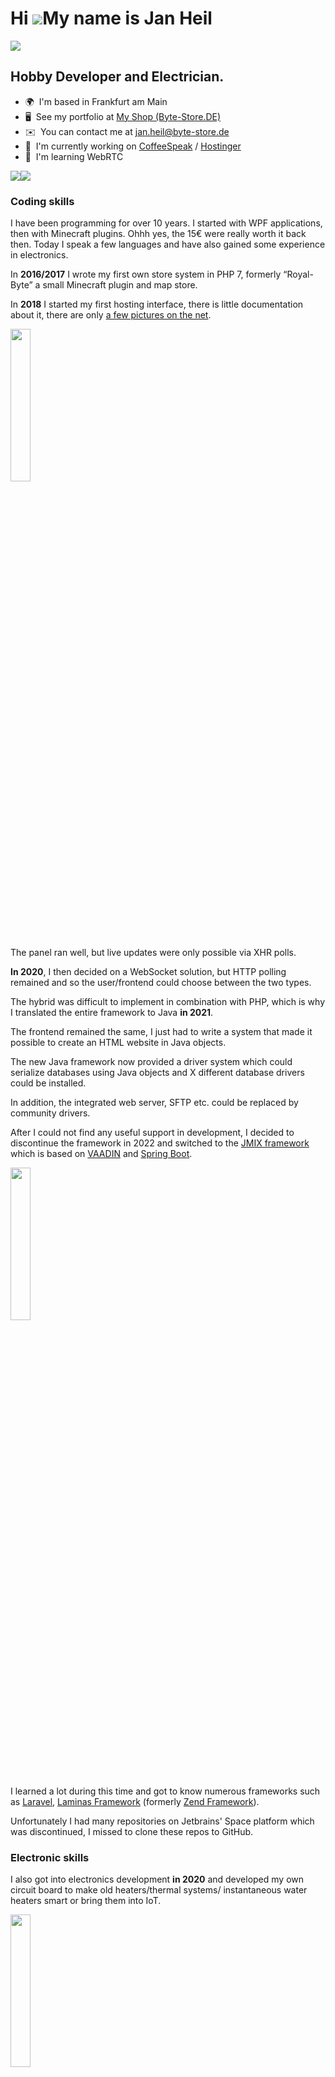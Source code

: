 Hi ![](https://user-images.githubusercontent.com/18350557/176309783-0785949b-9127-417c-8b55-ab5a4333674e.gif)My name is Jan Heil
================================================================================================================================
![](https://komarev.com/ghpvc/?username=Gamer08YT&style=for-the-badge)


Hobby Developer and Electrician.
-------------------------------------------

* 🌍  I'm based in Frankfurt am Main
* 🖥️  See my portfolio at [My Shop (Byte-Store.DE)](http://byte-store.de)
* ✉️  You can contact me at [jan.heil@byte-store.de](mailto:jan.heil@byte-store.de)
* 🚀  I'm currently working on [CoffeeSpeak](http://coffeespeak.byte-store.de/) / [Hostinger](https://byte-storede.github.io/Hostinger-Docs/hostinger.html)
* 🧠  I'm learning WebRTC

<a href="https://www.github.com/Gamer08YT" target="_blank" rel="noreferrer"><img
src="https://img.shields.io/github/followers/Gamer08YT?logo=github&style=for-the-badge&color=0891b2&labelColor=1c1917" /></a><a href="https://www.twitter.com/JaXnPriVate" target="_blank" rel="noreferrer"><img
src="https://img.shields.io/twitter/follow/JaXnPriVate?logo=twitter&style=for-the-badge&color=0891b2&labelColor=1c1917"
/></a>

### Coding skills

I have been programming for over 10 years. I started with WPF applications, then with Minecraft plugins. Ohhh yes, the 15€ were really worth it back then. Today I speak a few languages and have also gained some experience in electronics.

In <b>2016/2017</b> I wrote my first own store system in PHP 7, formerly “Royal-Byte” a small Minecraft plugin and map store.

In <b>2018</b> I started my first hosting interface, there is little documentation about it, there are only [a few pictures on the net](https://sponsor-universe.eu/gallery/image/524-triox/).

<img src="https://github.com/user-attachments/assets/e5b27e21-35fe-4a06-8b91-45b2413ee5cd" width="25%">

The panel ran well, but live updates were only possible via XHR polls.

<b>In 2020</b>, I then decided on a WebSocket solution, but HTTP polling remained and so the user/frontend could choose between the two types.

The hybrid was difficult to implement in combination with PHP, which is why I translated the entire framework to Java <b>in 2021</b>.

The frontend remained the same, I just had to write a system that made it possible to create an HTML website in Java objects.

The new Java framework now provided a driver system which could serialize databases using Java objects and X different database drivers could be installed.

In addition, the integrated web server, SFTP etc. could be replaced by community drivers. 

After I could not find any useful support in development, I decided to discontinue the framework in 2022 and switched to the [JMIX framework](https://www.jmix.io/) which is based on [VAADIN](https://vaadin.com/) and [Spring Boot](https://spring.io/). 

<img src="https://github.com/user-attachments/assets/a3ea8a9a-a7d1-46fc-85cd-d850acce1eb6" width="25%">

I learned a lot during this time and got to know numerous frameworks such as [Laravel](https://laravel.com/), [Laminas Framework](https://getlaminas.org/) (formerly [Zend Framework](https://framework.zend.com/)).

Unfortunately I had many repositories on Jetbrains' Space platform which was discontinued, I missed to clone these repos to GitHub.

### Electronic skills

I also got into electronics development <b>in 2020</b> and developed my own circuit board to make old heaters/thermal systems/ instantaneous water heaters smart or bring them into IoT.

<img src="https://github.com/user-attachments/assets/63e9d70e-a789-4944-aaf9-d04485f4129b" width="25%">

The software was based on [BSB-Lan](https://github.com/fredlcore/BSB-LAN), which was also one of the reasons why I got into Arduino/C++ development.

Final examination winter 2024/2025 in Electronics technician for systems and building technology.

<img src="https://github.com/user-attachments/assets/910d030c-5bf4-4a47-a214-fe1e0f62c290" width="25%">

In the end of 2024 i started a project to controll 6kW heating element, wich consumes energy from my offgrid solar/photovoltaik.

The control is infinitely variable in % or W.

<img src="https://github.com/user-attachments/assets/d30f1878-7fa5-46fe-9859-1318870ce4b1" width="50%">

I constructed the heater in Fusion 360 and programmed the managment software in java.

<img src="https://github.com/user-attachments/assets/b4004d8c-27b2-43fb-9cff-d3ccf0b5eef4" width="25%">

### Other skills

I learned to use Photoshop at an early age, when I had to design graphics for my online store, and I also gained experience in 3D animation in Cinema 4D.

Today I only use Autodesk Fusion360 to create, model and produce CAD drawings.

### Conclusion

Working on the PC is just a hobby for me, I prefer to do things with my hands.

That's why I started training as an electrician <b>in 2021</b>.

There is also work on the PC in electrical installations, so I have already gained experience with industrial control systems such as Logo or Eaton Easy SPS.

I have also been able to learn a lot about building automation systems such as KNX.

### Skills

## Primary skills

Sorted by learning date!
<p align="left">
<a href="https://www.oracle.com/java/" target="_blank" rel="noreferrer"><img src="https://raw.githubusercontent.com/danielcranney/readme-generator/main/public/icons/skills/java-colored.svg" width="36" height="36" alt="Java" /></a>
<a href="https://www.mysql.com/" target="_blank" rel="noreferrer"><img src="https://raw.githubusercontent.com/danielcranney/readme-generator/main/public/icons/skills/mysql-colored.svg" width="36" height="36" alt="MySQL" /></a>
<a href="https://www.php.net/" target="_blank" rel="noreferrer"><img src="https://raw.githubusercontent.com/danielcranney/readme-generator/main/public/icons/skills/php-colored.svg" width="36" height="36" alt="PHP" /></a>
<a href="https://www.linux.org" target="_blank" rel="noreferrer"><img src="https://raw.githubusercontent.com/danielcranney/readme-generator/main/public/icons/skills/linux-colored.svg" width="36" height="36" alt="Linux" /></a>
<a href="https://getbootstrap.com/" target="_blank" rel="noreferrer"><img src="https://raw.githubusercontent.com/danielcranney/readme-generator/main/public/icons/skills/bootstrap-colored.svg" width="36" height="36" alt="Bootstrap" /></a>
<a href="https://developer.mozilla.org/en-US/docs/Glossary/HTML5" target="_blank" rel="noreferrer"><img src="https://raw.githubusercontent.com/danielcranney/readme-generator/main/public/icons/skills/html5-colored.svg" width="36" height="36" alt="HTML5" /></a>
<a href="https://www.w3.org/TR/CSS/#css" target="_blank" rel="noreferrer"><img src="https://raw.githubusercontent.com/danielcranney/readme-generator/main/public/icons/skills/css3-colored.svg" width="36" height="36" alt="CSS3" /></a>
<a href="https://developer.mozilla.org/en-US/docs/Web/JavaScript" target="_blank" rel="noreferrer"><img src="https://raw.githubusercontent.com/danielcranney/readme-generator/main/public/icons/skills/javascript-colored.svg" width="36" height="36" alt="JavaScript" /></a>
<a href="https://jquery.com/" target="_blank" rel="noreferrer"><img src="https://raw.githubusercontent.com/danielcranney/readme-generator/main/public/icons/skills/jquery-colored.svg" width="36" height="36" alt="JQuery" /></a>
<a href="https://www.typescriptlang.org/" target="_blank" rel="noreferrer"><img src="https://raw.githubusercontent.com/danielcranney/readme-generator/main/public/icons/skills/typescript-colored.svg" width="36" height="36" alt="TypeScript" /></a>
<a href="https://webpack.js.org/" target="_blank" rel="noreferrer"><img src="https://raw.githubusercontent.com/danielcranney/readme-generator/main/public/icons/skills/webpack-colored.svg" width="36" height="36" alt="Webpack" /></a>
 <a href="https://sass-lang.com/" target="_blank" rel="noreferrer"><img src="https://raw.githubusercontent.com/danielcranney/readme-generator/main/public/icons/skills/sass-colored.svg" width="36" height="36" alt="Sass" /></a>
 <a href="https://reactjs.org/" target="_blank" rel="noreferrer"><img src="https://raw.githubusercontent.com/danielcranney/readme-generator/main/public/icons/skills/react-colored.svg" width="36" height="36" alt="React" /></a>

</p>

## Secondary skills
<p align="left">

<a href="https://www.adobe.com/uk/products/photoshop.html" target="_blank" rel="noreferrer"><img src="https://raw.githubusercontent.com/danielcranney/readme-generator/main/public/icons/skills/photoshop-colored.svg" width="36" height="36" alt="Photoshop" /></a>
<a href="https://store.arduino.cc/?gclid=Cj0KCQjw2eilBhCCARIsAG0Pf8uueBifykWcsSS4LPESeGQfxGVKJYnzV7bz471XfknQJy_1VINVWM8aAkLtEALw_wcB" target="_blank" rel="noreferrer"><img src="https://raw.githubusercontent.com/danielcranney/readme-generator/main/public/icons/skills/arduino-colored.svg" width="36" height="36" alt="Arduino" /></a>
<a href="https://docs.microsoft.com/en-us/cpp/?view=msvc-170" target="_blank" rel="noreferrer"><img src="https://raw.githubusercontent.com/danielcranney/readme-generator/main/public/icons/skills/cplusplus-colored.svg" width="36" height="36" alt="C++" /></a>
<a href="https://nodejs.org/en/" target="_blank" rel="noreferrer"><img src="https://raw.githubusercontent.com/danielcranney/readme-generator/main/public/icons/skills/nodejs-colored.svg" width="36" height="36" alt="NodeJS" /></a>
<a href="https://www.figma.com/" target="_blank" rel="noreferrer"><img src="https://raw.githubusercontent.com/danielcranney/readme-generator/main/public/icons/skills/figma-colored.svg" width="36" height="36" alt="Figma" /></a>
<a href="https://www.raspberrypi.org/" target="_blank" rel="noreferrer"><img src="https://raw.githubusercontent.com/danielcranney/readme-generator/main/public/icons/skills/raspberrypi-colored.svg" width="36" height="36" alt="Raspberry Pi" /></a>
<a href="https://www.docker.com/" target="_blank" rel="noreferrer"><img src="https://raw.githubusercontent.com/danielcranney/readme-generator/main/public/icons/skills/docker-colored.svg" width="36" height="36" alt="Docker" /></a>
<a href="https://www.mongodb.com/" target="_blank" rel="noreferrer"><img src="https://raw.githubusercontent.com/danielcranney/readme-generator/main/public/icons/skills/mongodb-colored.svg" width="36" height="36" alt="MongoDB" /></a>

</p>


### Socials

<p align="left"> <a href="https://discord.com/users/jaxnprivate#3503" target="_blank" rel="noreferrer"><img src="https://raw.githubusercontent.com/danielcranney/readme-generator/main/public/icons/socials/discord.svg" width="32" height="32" /></a> <a href="https://www.github.com/Gamer08YT" target="_blank" rel="noreferrer"><img src="https://raw.githubusercontent.com/danielcranney/readme-generator/main/public/icons/socials/github.svg" width="32" height="32" /></a> <a href="https://www.twitter.com/JaXnPriVate" target="_blank" rel="noreferrer"><img src="https://raw.githubusercontent.com/danielcranney/readme-generator/main/public/icons/socials/twitter.svg" width="32" height="32" /></a></p>

### Badges

<b>My GitHub Stats</b>

<a href="http://www.github.com/Gamer08YT"><img src="https://github-readme-stats.vercel.app/api?username=Gamer08YT&show_icons=true&hide=&count_private=true&title_color=0891b2&text_color=ffffff&icon_color=0891b2&bg_color=1c1917&hide_border=true&show_icons=true" alt="Gamer08YT's GitHub stats" /></a>

<b>Top Repositories</b>

<div width="100%" align="center"><a href="https://github.com/Gamer08YT/hostinger" align="left"><img align="left" width="45%" src="https://github-readme-stats.vercel.app/api/pin/?username=Gamer08YT&repo=hostinger&title_color=0891b2&text_color=ffffff&icon_color=0891b2&bg_color=1c1917&hide_border=true&locale=en" /></a><a href="https://github.com/Gamer08YT/unifi-proxy" align="right"><img align="right" width="45%" src="https://github-readme-stats.vercel.app/api/pin/?username=Gamer08YT&repo=unifi-proxy&title_color=0891b2&text_color=ffffff&icon_color=0891b2&bg_color=1c1917&hide_border=true&locale=en" /></a></div>

<br /><br /><br /><br /><br /><br />

<div width="100%" align="center"><a href="https://github.com/Gamer08YT/TS5Extractor" align="left"><img align="left" width="45%" src="https://github-readme-stats.vercel.app/api/pin/?username=Gamer08YT&repo=TS5Extractor&title_color=0891b2&text_color=ffffff&icon_color=0891b2&bg_color=1c1917&hide_border=true&locale=en" /></a><a href="https://github.com/Gamer08YT/TS5Bot" align="right"><img align="right" width="45%" src="https://github-readme-stats.vercel.app/api/pin/?username=Gamer08YT&repo=TS5Bot&title_color=0891b2&text_color=ffffff&icon_color=0891b2&bg_color=1c1917&hide_border=true&locale=en" /></a></div>

<br /><br /><br /><br /><br /><br />
<br /><br /><br />

  <h3> :eyes: Need more stats?</h3>
<div style="
    display: flex;
    align-content: center;
    justify-content: flex-start;
    flex-direction: row;
    align-items: center;
">
  <a>
    <img height="200" align="center" src="https://github-readme-stats-gjjo.vercel.app/api/top-langs/?username=anuraghazra&layout=compact&theme=dark" />
  </a>
  <a>
    <img height=200 align="center" src="https://github-readme-stats-gjjo.vercel.app/api/wakatime?username=JaXnPriVate&theme=dark&custom_title=Monthly%20%Stats&bg_color=30,e96443,904e95&layout=compact&langs_count=8" />
  </a>
</div>
    
### Support Me

<a href="https://www.buymeacoffee.com/jaxnprivate"><img src="https://cdn.buymeacoffee.com/buttons/v2/default-yellow.png" width="200" /></a>

